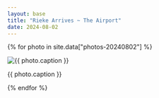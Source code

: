 ```yaml
---
layout: base
title: "Rieke Arrives ~ The Airport"
date: 2024-08-02
---
```


{% for photo in site.data["photos-20240802"] %}
  <div>
    <img src="{{ site.baseurl }}/photos/{{ photo.file }}" alt="{{ photo.caption }}">
    <p>{{ photo.caption }}</p>
  </div>
{% endfor %}
